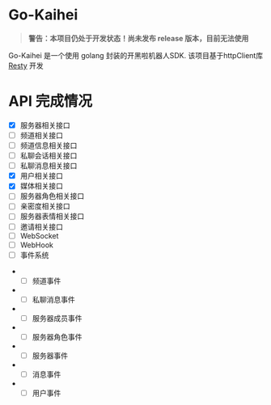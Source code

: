 # Go-Kaihei

> **警告：本项目仍处于开发状态！尚未发布 release 版本，目前无法使用**

Go-Kaihei 是一个使用 golang 封装的开黑啦机器人SDK. 该项目基于httpClient库[Resty](https://github.com/go-resty/resty) 开发

# API 完成情况

- [x] 服务器相关接口
- [ ] 频道相关接口
- [ ] 频道信息相关接口
- [ ] 私聊会话相关接口
- [ ] 私聊消息相关接口
- [x] 用户相关接口
- [x] 媒体相关接口
- [ ] 服务器角色相关接口
- [ ] 亲密度相关接口
- [ ] 服务器表情相关接口
- [ ] 邀请相关接口
- [ ] WebSocket
- [ ] WebHook
- [ ] 事件系统
-
    - [ ] 频道事件
-
    - [ ] 私聊消息事件
-
    - [ ] 服务器成员事件
-
    - [ ] 服务器角色事件
-
    - [ ] 服务器事件
-
    - [ ] 消息事件
-
    - [ ] 用户事件  

